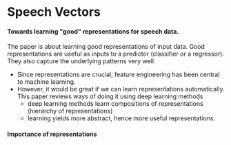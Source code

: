 # Speech Vectors

#### Towards learning "good" representations for speech data.


The paper is about learning good representations of input data. Good representations are useful as inputs to a predictor (classifier or a regressor). They also capture the underlying patterns very well.
- Since representations are crucial, feature engineering has been central to machine learning.
- However, it would be great if we can learn representations automatically. This paper reviews ways of doing it using deep learning methods
    - deep learning methods learn compositions of representations (hierarchy of representations)
    - learning yields more abstract, hence more useful representations.
#### Importance of representations
